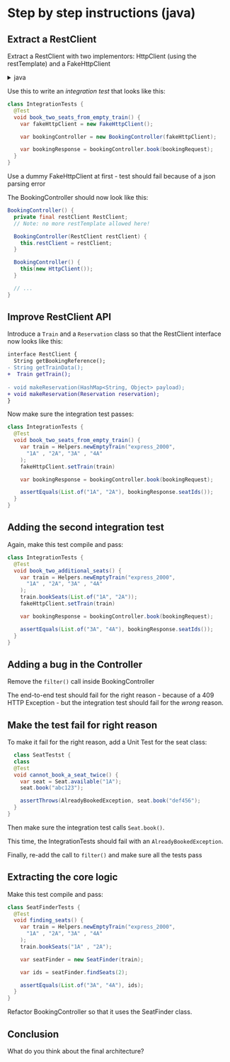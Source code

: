 # Step by step instructions (java)

## Extract a RestClient

Extract a RestClient with two implementors: HttpClient (using the restTemplate) and a FakeHttpClient

<details>
<summary>java</summary>
  
```java
interface RestClient {
  String getBookingReference();
  String getTrainData();
  void makeReservation(HashMap<String, Object> payload);
}
```
</details>

Use this to write an *integration test* that looks like this:

```java
class IntegrationTests {
  @Test
  void book_two_seats_from_empty_train() {
    var fakeHttpClient = new FakeHttpClient();

    var bookingController = new BookingController(fakeHttpClient);

    var bookingResponse = bookingController.book(bookingRequest);
  }
}
```

Use a dummy FakeHttpClient at first - test should fail because of a json parsing error

The BookingController should now look like this:

```java
BookingController() {
  private final restClient RestClient;
  // Note: no more restTemplate allowed here!

  BookingController(RestClient restClient) {
    this.restClient = restClient;
  }

  BookingController() {
    this(new HttpClient());
  }

  // ...
}
```
## Improve RestClient API


Introduce a `Train` and a `Reservation` class so that the RestClient interface now looks like this:

```diff
interface RestClient {
  String getBookingReference();
- String getTrainData();
+  Train getTrain();
 
- void makeReservation(HashMap<String, Object> payload);
+ void makeReservation(Reservation reservation);
}
```

Now make sure the integration test passes:

```java
class IntegrationTests {
  @Test
  void book_two_seats_from_empty_train() {
    var train = Helpers.newEmptyTrain("express_2000",
      "1A" , "2A", "3A" , "4A"
    );
    fakeHttpClient.setTrain(train)

    var bookingResponse = bookingController.book(bookingRequest);

    assertEquals(List.of("1A", "2A"), bookingResponse.seatIds());
  }
}
```

## Adding the second integration test

Again, make this test compile and pass:

```java
class IntegrationTests {
  @Test
  void book_two_additional_seats() {
    var train = Helpers.newEmptyTrain("express_2000",
      "1A" , "2A", "3A" , "4A"
    );
    train.bookSeats(List.of("1A", "2A"));
    fakeHttpClient.setTrain(train)

    var bookingResponse = bookingController.book(bookingRequest);

    assertEquals(List.of("3A", "4A"), bookingResponse.seatIds());
  }
}
```

## Adding a bug in the Controller

Remove the `filter()`  call inside BookingController

The end-to-end test should fail for the right reason - because of a 409 HTTP Exception - but
the integration test should fail for the *wrong* reason.

## Make the test fail for right reason

To make it fail for the right reason, add a Unit Test for the seat class:

```java
  class SeatTestst {
  class
  @Test
  void cannot_book_a_seat_twice() {
    var seat = Seat.available("1A");
    seat.book("abc123");

    assertThrows(AlreadyBookedException, seat.book("def456");
  }
}
```

Then make sure the integration test calls `Seat.book()`.

This time, the IntegrationTests should fail with an `AlreadyBookedException`.

Finally, re-add the call to `filter()` and make sure all the tests pass

## Extracting the core logic

Make this test compile and pass:

```java
class SeatFinderTests {
  @Test
  void finding_seats() {
    var train = Helpers.newEmptyTrain("express_2000",
      "1A" , "2A", "3A" , "4A"
    );
    train.bookSeats("1A" , "2A");

    var seatFinder = new SeatFinder(train);

    var ids = seatFinder.findSeats(2);

    assertEquals(List.of("3A", "4A"), ids);
  }
}
```

Refactor BookingController so that it uses the SeatFinder class.

## Conclusion

What do you think about the final architecture?

